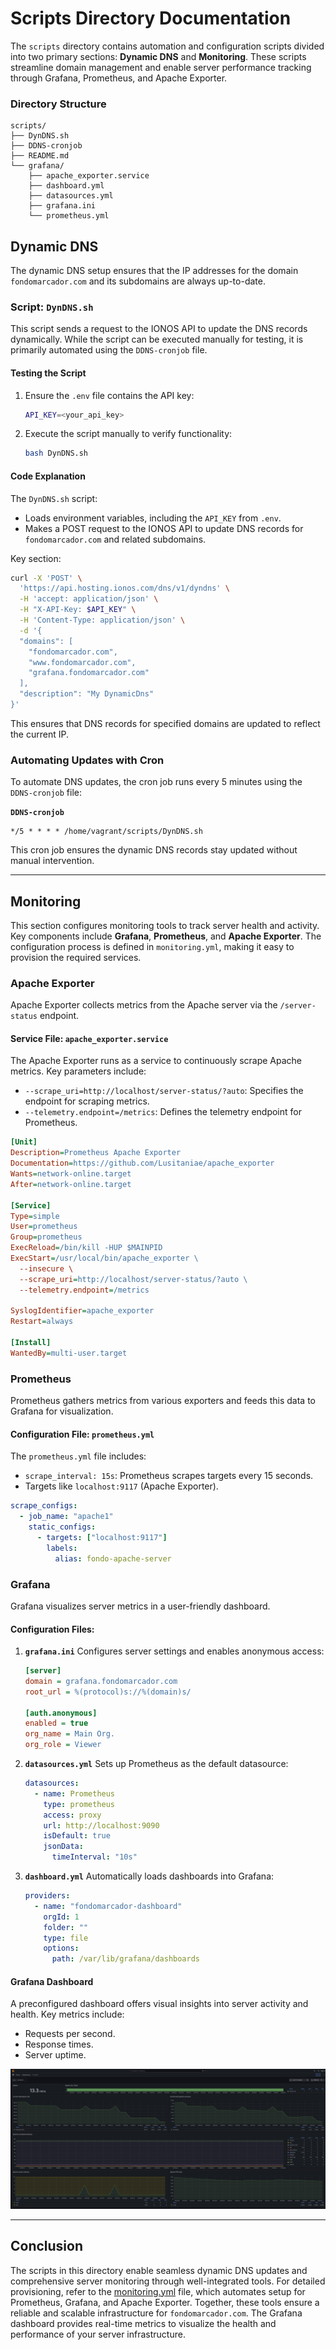 # Scripts Directory Documentation

The `scripts` directory contains automation and configuration scripts divided into two primary sections: **Dynamic DNS** and **Monitoring**. These scripts streamline domain management and enable server performance tracking through Grafana, Prometheus, and Apache Exporter.

### Directory Structure
```plaintext
scripts/
├── DynDNS.sh
├── DDNS-cronjob
├── README.md
└── grafana/
    ├── apache_exporter.service
    ├── dashboard.yml
    ├── datasources.yml
    ├── grafana.ini
    └── prometheus.yml
```

## Dynamic DNS

The dynamic DNS setup ensures that the IP addresses for the domain `fondomarcador.com` and its subdomains are always up-to-date.

### Script: `DynDNS.sh`
This script sends a request to the IONOS API to update the DNS records dynamically. While the script can be executed manually for testing, it is primarily automated using the `DDNS-cronjob` file.

#### Testing the Script
1. Ensure the `.env` file contains the API key:
   ```bash
   API_KEY=<your_api_key>
   ```
2. Execute the script manually to verify functionality:
   ```bash
   bash DynDNS.sh
   ```

#### Code Explanation
The `DynDNS.sh` script:
- Loads environment variables, including the `API_KEY` from `.env`.
- Makes a POST request to the IONOS API to update DNS records for `fondomarcador.com` and related subdomains.

Key section:
```bash
curl -X 'POST' \
  'https://api.hosting.ionos.com/dns/v1/dyndns' \
  -H 'accept: application/json' \
  -H "X-API-Key: $API_KEY" \
  -H 'Content-Type: application/json' \
  -d '{
  "domains": [
    "fondomarcador.com",
    "www.fondomarcador.com",
    "grafana.fondomarcador.com"
  ],
  "description": "My DynamicDns"
}'
```
This ensures that DNS records for specified domains are updated to reflect the current IP.

### Automating Updates with Cron
To automate DNS updates, the cron job runs every 5 minutes using the `DDNS-cronjob` file:

**`DDNS-cronjob`**
```plaintext
*/5 * * * * /home/vagrant/scripts/DynDNS.sh
```
This cron job ensures the dynamic DNS records stay updated without manual intervention.

---

## Monitoring

This section configures monitoring tools to track server health and activity. Key components include **Grafana**, **Prometheus**, and **Apache Exporter**. The configuration process is defined in `monitoring.yml`, making it easy to provision the required services.

### Apache Exporter
Apache Exporter collects metrics from the Apache server via the `/server-status` endpoint.

#### Service File: `apache_exporter.service`
The Apache Exporter runs as a service to continuously scrape Apache metrics. Key parameters include:
- `--scrape_uri=http://localhost/server-status/?auto`: Specifies the endpoint for scraping metrics.
- `--telemetry.endpoint=/metrics`: Defines the telemetry endpoint for Prometheus.

```ini
[Unit]
Description=Prometheus Apache Exporter
Documentation=https://github.com/Lusitaniae/apache_exporter
Wants=network-online.target
After=network-online.target

[Service]
Type=simple
User=prometheus
Group=prometheus
ExecReload=/bin/kill -HUP $MAINPID
ExecStart=/usr/local/bin/apache_exporter \
  --insecure \
  --scrape_uri=http://localhost/server-status/?auto \
  --telemetry.endpoint=/metrics

SyslogIdentifier=apache_exporter
Restart=always

[Install]
WantedBy=multi-user.target
```

### Prometheus
Prometheus gathers metrics from various exporters and feeds this data to Grafana for visualization.

#### Configuration File: `prometheus.yml`
The `prometheus.yml` file includes:
- `scrape_interval: 15s`: Prometheus scrapes targets every 15 seconds.
- Targets like `localhost:9117` (Apache Exporter).

```yaml
scrape_configs:
  - job_name: "apache1"
    static_configs:
      - targets: ["localhost:9117"]
        labels:
          alias: fondo-apache-server
```

### Grafana
Grafana visualizes server metrics in a user-friendly dashboard.

#### Configuration Files:

1. **`grafana.ini`**
   Configures server settings and enables anonymous access:
   ```ini
   [server]
   domain = grafana.fondomarcador.com
   root_url = %(protocol)s://%(domain)s/

   [auth.anonymous]
   enabled = true
   org_name = Main Org.
   org_role = Viewer
   ```

2. **`datasources.yml`**
   Sets up Prometheus as the default datasource:
   ```yaml
   datasources:
     - name: Prometheus
       type: prometheus
       access: proxy
       url: http://localhost:9090
       isDefault: true
       jsonData:
         timeInterval: "10s"
   ```

3. **`dashboard.yml`**
   Automatically loads dashboards into Grafana:
   ```yaml
   providers:
     - name: "fondomarcador-dashboard"
       orgId: 1
       folder: ""
       type: file
       options:
         path: /var/lib/grafana/dashboards
   ```

#### Grafana Dashboard
A preconfigured dashboard offers visual insights into server activity and health. Key metrics include:
- Requests per second.
- Response times.
- Server uptime.

![Grafana Dashboard](https://github.com/M-L56/self-hosting-with-ionos/blob/e759093692154d7de2e8e4d082d1b2950cb0afe2/images/grafanaDashboard.png)

---

## Conclusion

The scripts in this directory enable seamless dynamic DNS updates and comprehensive server monitoring through well-integrated tools. For detailed provisioning, refer to the [monitoring.yml](../ansible/tasks/monitoring.yml) file, which automates setup for Prometheus, Grafana, and Apache Exporter. Together, these tools ensure a reliable and scalable infrastructure for `fondomarcador.com`. The Grafana dashboard provides real-time metrics to visualize the health and performance of your server infrastructure.